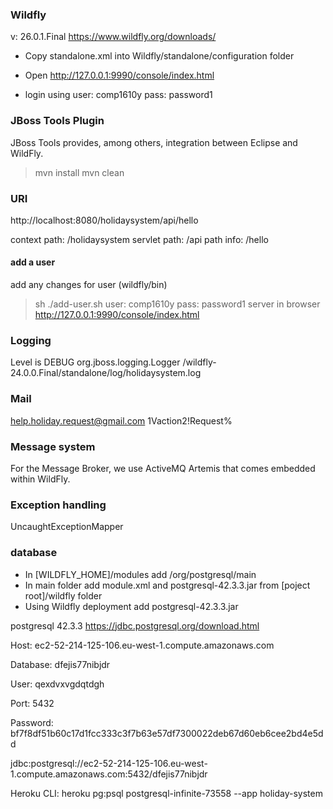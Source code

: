 ### Wildfly
v: 26.0.1.Final
https://www.wildfly.org/downloads/

- Copy standalone.xml into Wildfly/standalone/configuration folder

- Open http://127.0.0.1:9990/console/index.html	

- login using 
user: comp1610y
pass: password1




### JBoss Tools Plugin
JBoss Tools provides, among others, integration between Eclipse and WildFly.

>mvn install
>mvn clean

### URI
http://localhost:8080/holidaysystem/api/hello

context path: /holidaysystem
servlet path: /api
path info: /hello

#### add a user
add any changes for user (wildfly/bin)
>sh ./add-user.sh
user: comp1610y
pass: password1
server in browser
http://127.0.0.1:9990/console/index.html	

### Logging
Level is DEBUG
<file relative-to="jboss.server.log.dir" path="holidaysystem.log"/>
                <suffix value=".yyyy-MM-dd"/>
                <append value="true"/>
org.jboss.logging.Logger
/wildfly-24.0.0.Final/standalone/log/holidaysystem.log

### Mail
help.holiday.request@gmail.com
1Vaction2!Request%

### Message system
For the Message Broker, we use ActiveMQ Artemis 
that comes embedded within WildFly.

### Exception handling
UncaughtExceptionMapper



### database

- In [WILDFLY_HOME]/modules add /org/postgresql/main
- In main folder add module.xml and postgresql-42.3.3.jar from [poject root]/wildfly folder
- Using Wildfly deployment add postgresql-42.3.3.jar


postgresql 42.3.3
https://jdbc.postgresql.org/download.html

Host: ec2-52-214-125-106.eu-west-1.compute.amazonaws.com

Database: dfejis77nibjdr

User: qexdvxvgdqtdgh

Port: 5432

Password: bf7f8df51b60c17d1fcc333c3f7b63e57df7300022deb67d60eb6cee2bd4e5dd

jdbc:postgresql://ec2-52-214-125-106.eu-west-1.compute.amazonaws.com:5432/dfejis77nibjdr

Heroku CLI: heroku pg:psql postgresql-infinite-73558 --app holiday-system